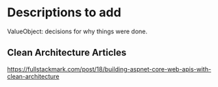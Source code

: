 # Descriptions to add

ValueObject: decisions for why things were done.

## Clean Architecture Articles

https://fullstackmark.com/post/18/building-aspnet-core-web-apis-with-clean-architecture
